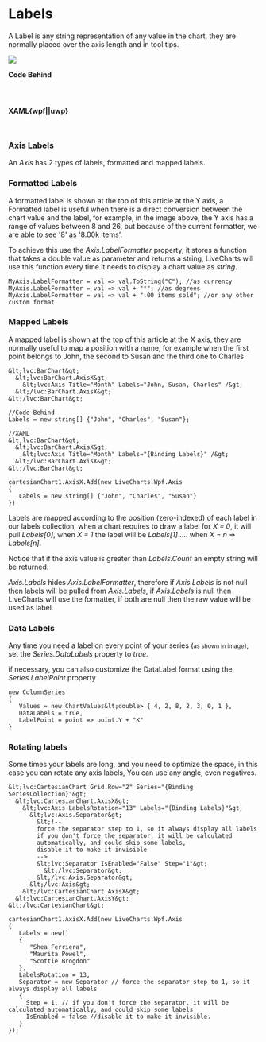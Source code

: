 # Labels

A Label is any string representation of any value in the chart, they are normally placed over the axis length and in tool tips.

![](https://raw.githubusercontent.com/Live-Charts/WebSiteDocs/master/v1/Resources/labels.jpg)

<pulled />

**Code Behind**

```{wpf,!https://raw.githubusercontent.com/beto-rodriguez/Live-Charts/master/Examples/Wpf/CartesianChart/Labels/LabelsExample.xaml.cs}

```

```{uwp,https://raw.githubusercontent.com/beto-rodriguez/Live-Charts/master/Examples/Uwp/CartesianChart/Labels/LabelsExample.xaml.cs}

```

```{wf,https://raw.githubusercontent.com/beto-rodriguez/Live-Charts/master/Examples/WinForms/Cartesian/Labels/Labels.cs}

```

**XAML{wpf||uwp}**

```{wpf,https://raw.githubusercontent.com/beto-rodriguez/Live-Charts/master/Examples/Wpf/CartesianChart/Labels/LabelsExample.xaml}

```

```{uwp,https://raw.githubusercontent.com/beto-rodriguez/Live-Charts/master/Examples/Uwp/CartesianChart/Labels/LabelsExample.xaml}

```

### Axis Labels

An *Axis* has 2 types of labels, formatted and mapped labels.

### Formatted Labels

A formatted label is shown at the top of this article at the Y axis, a Formatted label is useful when there is a direct conversion between the chart value and the label, 
for example, in the image above, the Y axis has a range of values between 8 and 26, but because of  the current formatter, we are able to see '8' as '8.00k items'.

To achieve this use the *Axis.LabelFormatter* property, it stores a function that takes a double 
value as parameter and returns a string, LiveCharts will use this function every time it needs to display a chart value as *string*.

```
MyAxis.LabelFormatter = val => val.ToString("C"); //as currency
MyAxis.LabelFormatter = val => val + "°"; //as degrees
MyAxis.LabelFormatter = val => val + ".00 items sold"; //or any other custom format
```

### Mapped Labels

A mapped label is shown at the top of this article at the X axis, they are normally useful to map a position with a name, for example when the first 
point belongs to John, the second to Susan and the third one to Charles.

```{wpf}
&lt;lvc:BarChart&gt;
  &lt;lvc:BarChart.AxisX&gt;
    &lt;lvc:Axis Title="Month" Labels="John, Susan, Charles" /&gt;
  &lt;/lvc:BarChart.AxisX&gt;
&lt;/lvc:BarChart&gt;
```

```{uwp}
//Code Behind
Labels = new string[] {"John", "Charles", "Susan"};

//XAML
&lt;lvc:BarChart&gt;
  &lt;lvc:BarChart.AxisX&gt;
    &lt;lvc:Axis Title="Month" Labels="{Binding Labels}" /&gt;
  &lt;/lvc:BarChart.AxisX&gt;
&lt;/lvc:BarChart&gt;
```

```{wf}
cartesianChart1.AxisX.Add(new LiveCharts.Wpf.Axis
{
   Labels = new string[] {"John", "Charles", "Susan"}
})
```

Labels are mapped according to the position (zero-indexed) of each label in our labels collection,  when a chart requires to draw a label for *X = 0*, it will pull *Labels[0]*, when *X = 1* the label will be *Labels[1]* .... when *X = n* => *Labels[n]*.

Notice that if the axis value is greater than <i>Labels.Count</i> an empty string will be returned.

*Axis.Labels* hides *Axis.LabelFormatter*, therefore if *Axis.Labels* is not null then labels will be pulled from *Axis.Labels*, if *Axis.Labels* is null then LiveCharts will use the formatter, if both are null then the raw value will be used as label.

### Data Labels

Any time you need a label on every point of your series (<small class="text-muted">as shown in image</small>), set the *Series.DataLabels* property to *true*.

if necessary, you can also customize the DataLabel format using the *Series.LabelPoint* property

```
new ColumnSeries
{
   Values = new ChartValues&lt;double> { 4, 2, 8, 2, 3, 0, 1 },
   DataLabels = true,
   LabelPoint = point => point.Y + "K"
}
```

### Rotating labels

Some times your labels are long, and you need to optimize the space, in this case you can rotate any axis labels, You can use any angle, even negatives.

```{wpf||uwp}
&lt;lvc:CartesianChart Grid.Row="2" Series="{Binding SeriesCollection}"&gt;
  &lt;lvc:CartesianChart.AxisX&gt;
    &lt;lvc:Axis LabelsRotation="13" Labels="{Binding Labels}"&gt;
      &lt;lvc:Axis.Separator&gt;
        &lt;!--
        force the separator step to 1, so it always display all labels
        if you don't force the separator, it will be calculated 
        automatically, and could skip some labels,
        disable it to make it invisible
        -->
        &lt;lvc:Separator IsEnabled="False" Step="1"&gt;
          &lt;/lvc:Separator&gt;
        &lt;/lvc:Axis.Separator&gt;
      &lt;/lvc:Axis&gt;
    &lt;/lvc:CartesianChart.AxisX&gt;
  &lt;lvc:CartesianChart.AxisY&gt;
&lt;/lvc:CartesianChart&gt;
```

```{wf}
cartesianChart1.AxisX.Add(new LiveCharts.Wpf.Axis
{
   Labels = new[]
   {
      "Shea Ferriera",
      "Maurita Powel",
      "Scottie Brogdon"
   },
   LabelsRotation = 13,
   Separator = new Separator // force the separator step to 1, so it always display all labels
   {
     Step = 1, // if you don't force the separator, it will be calculated automatically, and could skip some labels
     IsEnabled = false //disable it to make it invisible.
   }
});
```